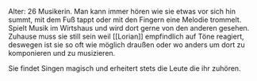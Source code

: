Alter: 26
Musikerin. 
Man kann immer hören wie sie etwas vor sich hin summt, mit dem Fuß tappt oder mit den Fingern eine Melodie trommelt. Spielt Musik im Wirtshaus und wird dort gerne von den anderen gesehen.
Zuhause muss sie still sein weil [[Lorian]] empfindlich auf Töne reagiert, deswegen ist sie so oft wie möglich draußen oder wo anders um dort zu komponieren und zu musizieren.

Sie findet Singen magisch und erheitert stets die Leute die ihr zuhören.